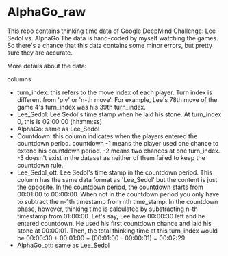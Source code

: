 # AlphaGo_raw
This repo contains thinking time data of Google DeepMind Challenge: Lee Sedol vs. AlphaGo
The data is hand-coded by myself watching the games. So there's a chance that this data contains some minor errors, but pretty sure they are accurate.

More details about the data:

columns
- turn_index: this refers to the move index of each player. Turn index is different from 'ply' or 'n-th move'. For example, Lee's 78th move of the game 4's turn_index was his 39th turn_index.
- Lee_Sedol: Lee Sedol's time stamp when he laid his stone. At turn_index 0, this is 02:00:00 (hh:mm:ss)
- AlphaGo: same as Lee_Sedol
- Countdown: this column indicates when the players entered the countdown period. countdown -1 means the player used one chance to extend his countdown period. -2 means two chances at one turn_index. -3 doesn't exist in the dataset as neither of them failed to keep the countdown rule.
- Lee_Sedol_ott: Lee Sedol's time stamp in the countdown period. This column has the same data format as 'Lee_Sedol' but the content is just the opposite. In the countdown period, the countdown starts from 00:01:00 to 00:00:00. When not in the countdown period you only have to subtract the n-1th timestamp from nth time_stamp. In the countdown phase, however, thinking time is calculated by substracting n-th timestamp from 01:00:00.
  Let's say, Lee have 00:00:30 left and he entered countdown. He used his first countdown chance and laid his stone at 00:00:01. Then, the total thinking time at this turn_index would be 00:00:30 + 00:01:00 + (00:01:00 - 00:00:01) = 00:02:29
- AlphaGo_ott: same as Lee_Sedol
